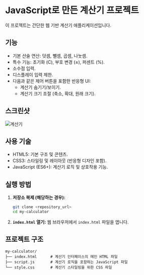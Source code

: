 # JavaScript로 만든 계산기 프로젝트

이 프로젝트는 간단한 웹 기반 계산기 애플리케이션입니다.

## 기능

*   기본 산술 연산: 덧셈, 뺄셈, 곱셈, 나눗셈.
*   특수 기능: 초기화 (C), 부호 변경 (±), 퍼센트 (%).
*   소수점 입력.
*   디스플레이 입력 제한.
*   다음과 같은 제어 버튼을 포함한 반응형 UI:
    *   계산기 숨기기/보이기.
    *   계산기 크기 조절 (축소, 확대, 원래 크기).

## 스크린샷

![계산기](https://github.com/user-attachments/assets/3d19f1af-bb09-4165-9664-50a0e4f9d23e)



## 사용 기술

*   HTML5: 기본 구조 및 콘텐츠.
*   CSS3: 스타일링 및 레이아웃 (반응형 디자인 포함).
*   JavaScript (ES6+): 계산기 로직 및 상호작용 기능.

## 실행 방법

1.  **저장소 복제 (해당하는 경우):**
    ```bash
    git clone <repository_url>
    cd my-calculator
    ```
2.  **`index.html` 열기:**
    웹 브라우저에서 `index.html` 파일을 엽니다.

## 프로젝트 구조

```
my-calculator/
├── index.html      # 계산기 인터페이스의 메인 HTML 파일
├── script.js       # 계산기 로직을 포함하는 JavaScript 파일
└── style.css       # 계산기 스타일링을 위한 CSS 파일
```
